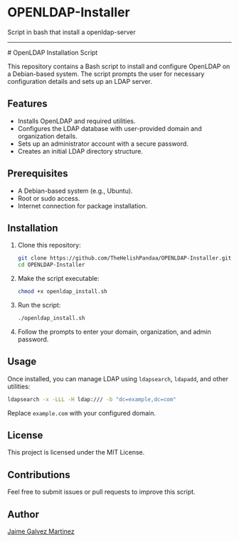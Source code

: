 # OPENLDAP-Installer
Script in bash that install a openldap-server 
<hr>
# OpenLDAP Installation Script

This repository contains a Bash script to install and configure OpenLDAP on a Debian-based system. The script prompts the user for necessary configuration details and sets up an LDAP server.

## Features
- Installs OpenLDAP and required utilities.
- Configures the LDAP database with user-provided domain and organization details.
- Sets up an administrator account with a secure password.
- Creates an initial LDAP directory structure.

## Prerequisites
- A Debian-based system (e.g., Ubuntu).
- Root or sudo access.
- Internet connection for package installation.

## Installation
1. Clone this repository:
   ```sh
   git clone https://github.com/TheHelishPandaa/OPENLDAP-Installer.git
   cd OPENLDAP-Installer
   ```
2. Make the script executable:
   ```sh
   chmod +x openldap_install.sh
   ```
3. Run the script:
   ```sh
   ./openldap_install.sh
   ```
4. Follow the prompts to enter your domain, organization, and admin password.

## Usage
Once installed, you can manage LDAP using `ldapsearch`, `ldapadd`, and other utilities:
```sh
ldapsearch -x -LLL -H ldap:/// -b "dc=example,dc=com"
```
Replace `example.com` with your configured domain.

## License
This project is licensed under the MIT License.

## Contributions
Feel free to submit issues or pull requests to improve this script.

## Author
[Jaime Galvez Martinez](https://github.com/TheHellishPandaa)

